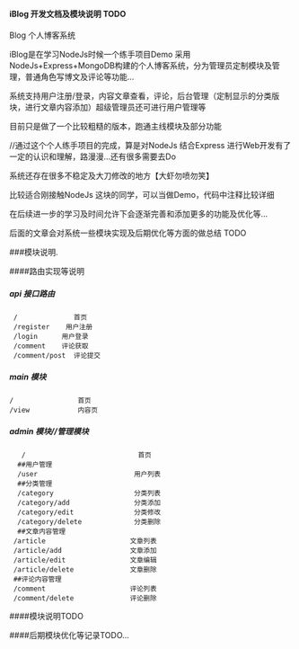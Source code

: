 
#### iBlog 开发文档及模块说明 TODO

Blog 个人博客系统

iBlog是在学习NodeJs时候一个练手项目Demo
采用NodeJs+Express+MongoDB构建的个人博客系统，分为管理员定制模块及管理，普通角色写博文及评论等功能...

系统支持用户注册/登录，内容文章查看，评论，后台管理（定制显示的分类版块，进行文章内容添加）超级管理员还可进行用户管理等

目前只是做了一个比较粗糙的版本，跑通主线模块及部分功能

//通过这个个人练手项目的完成，算是对NodeJs 结合Express 进行Web开发有了一定的认识和理解，路漫漫...还有很多需要去Do 

系统还存在很多不稳定及大刀修改的地方【大虾勿喷勿笑】

比较适合刚接触NodeJs 这块的同学，可以当做Demo，代码中注释比较详细

在后续进一步的学习及时间允许下会逐渐完善和添加更多的功能及优化等...

后面的文章会对系统一些模块实现及后期优化等方面的做总结 TODO

###模块说明.

####路由实现等说明

##### api 接口路由
	 / 				首页
  	 /register    用户注册
 	 /login      用户登录
 	 /comment    评论获取
	 /comment/post  评论提交
	 
	 
##### main 模块
	/                首页
 	/view            内容页


##### admin 模块//管理模块
	   /                            首页
	  ##用户管理
	  /user                        用户列表
	  ##分类管理
 	  /category                    分类列表
 	  /category/add                分类添加
 	  /category/edit               分类修改
 	  /category/delete             分类删除
 	  ##文章内容管理
     /article                     文章列表
     /article/add                 文章添加
     /article/edit                文章编辑
     /article/delete              文章删除
     ##评论内容管理
     /comment                     评论列表
     /comment/delete              评论删除
     
     
     
  ####模块说明TODO
  
  
  ####后期模块优化等记录TODO...



